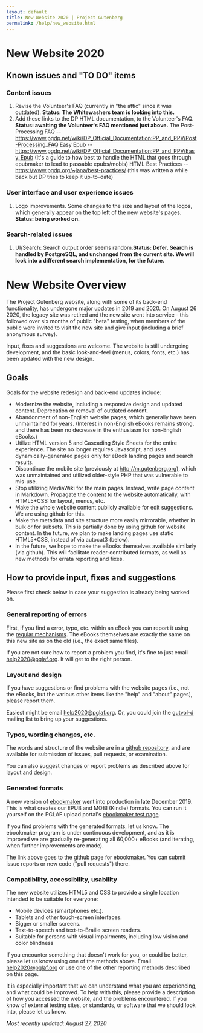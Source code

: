 ```yaml
---
layout: default
title: New Website 2020 | Project Gutenberg
permalink: /help/new_website.html
---
```


New Website 2020
================

## Known issues and "TO DO" items

### Content issues
1. Revise the Volunteer's FAQ (currently in "the attic" since it was outdated). **Status: The Whitewashers team is looking into this.**
2. Add these links to the DP HTML documentation, to the Volunteer's FAQ. **Status: awaiting the Volunteer's FAQ mentioned just above.**
The Post-Processing FAQ --
https://www.pgdp.net/wiki/DP_Official_Documentation:PP_and_PPV/Post-Processing_FAQ
Easy Epub -- https://www.pgdp.net/wiki/DP_Official_Documentation:PP_and_PPV/Easy_Epub (It's a guide to how best to handle the HTML that goes through epubmaker to lead to passable epubs/mobis)
HTML Best Practices -- https://www.pgdp.org/~jana/best-practices/ (this was written a while back but DP tries to keep it up-to-date)

### User interface and user experience issues
1. Logo improvements. Some changes to the size and layout of the logos, which generally appear on the top left of the new website's pages. **Status: being worked on.**

### Search-related issues

1. UI/Search: Search output order seems random.**Status: Defer. Search is handled by PostgreSQL, and unchanged from the current site. We will look into a different search implementation, for the future.**

# New Website Overview

The Project Gutenberg website, along with some of its back-end functionality, has undergone major updates in 2019 and 2020. On August 26 2020, the legacy site was retired and the new site went into service - this followed over six months of public "beta" testing, when members of the public were invited to visit the new site and give input (including a brief anonymous survey).

Input, fixes and suggestions are welcome. The website is still undergoing development, and the basic look-and-feel (menus, colors, fonts, etc.) has been updated with the new design.


## Goals

Goals for the website redesign and back-end updates include:

* Modernize the website, including a responsive design and updated content. Deprecation or removal of outdated content. 
* Abandonment of non-English website pages, which generally have been unmaintained for years. (Interest in non-English eBooks remains strong, and there has been no decrease in the enthusiasm for non-English eBooks.)
* Utilize HTML version 5 and Cascading Style Sheets for the entire experience. The site no longer requires Javascript, and uses dynamically-generated pages only for eBook landing pages and search results. 
* Discontinue the mobile site (previously at http://m.gutenberg.org), which was unmaintained and utilized older-style PHP that was vulnerable to mis-use.
* Stop utilizing MediaWiki for the main pages. Instead, write page content in Markdown. Propagate the content to the website automatically, with HTML5+CSS for layout, menus, etc.
* Make the whole website content publicly available for edit suggestions. We are using github for this. 
* Make the metadata and site structure more easily mirrorable, whether in bulk or for subsets. This is partially done by using github for website content. In the future, we plan to make landing pages use static HTML5+CSS, instead of via autocat3 (below).
* In the future, we hope to make the eBooks themselves available similarly (via github). This will facilitate reader-contributed formats, as well as new methods for errata reporting and fixes.

## How to provide input, fixes and suggestions

Please first check below in case your suggestion is already being worked on.

### General reporting of errors

First, if you find a error, typo, etc. within an eBook you can report it using the [regular mechanisms](/help/errata.html). The eBooks themselves are exactly the same on this new site as on the old (i.e., the exact same files).

If you are not sure how to report a problem you find, it's fine to just email help2020@pglaf.org. It will get to the right person.

### Layout and design

If you have suggestions or find problems with the website pages (i.e., not the eBooks, but the various other items like the "help" and "about" pages), please report them.

Easiest might be email help2020@pglaf.org. Or, you could join the [gutvol-d](https://lists.pglaf.org) mailing list to bring up your suggestions.

### Typos, wording changes, etc.

The words and structure of the website are in a [github repository](https://github.com/gbnewby/gutenbergsite), and are available for submission of issues, pull requests, or examination.

You can also suggest changes or report problems as described above for layout and design.

### Generated formats

A new version of [ebookmaker](https://github.com/gutenbergtools/ebookmaker) went into production in late December 2019. This is what creates our EPUB and MOBI (Kindle) formats. You can run it yourself on the PGLAF upload portal's [ebookmaker test page](https://ebookmaker.pglaf.org).

If you find problems with the generated formats, let us know. The ebookmaker program is under continuous development, and as it is improved we are gradually re-generating all 60,000+ eBooks (and iterating, when further improvements are made).

The link above goes to the github page for ebookmaker. You can submit issue reports or new code ("pull requests") there.

### Compatibility, accessibility, usability

The new website utilizes HTML5 and CSS to provide a single location intended to be suitable for everyone:
* Mobile devices (smartphones etc.).
* Tablets and other touch-screen interfaces.
* Bigger or smaller screens.
* Text-to-speech and text-to-Braille screen readers.
* Suitable for persons with visual impairments, including low vision and color blindness

If you encounter something that doesn't work for you, or could be better, please let us know using one of the methods above. Email help2020@pglaf.org or use one of the other reporting methods described on this page.

It is especially important that we can understand what you are experiencing, and what could be improved. To help with this, please provide a description of how you accessed the website, and the problems encountered. If you know of external testing sites, or standards, or software that we should look into, please let us know.

*Most recently updated: August 27, 2020*

